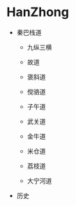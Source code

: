 # HanZhong


+ 秦巴栈道

  + 九纵三横
  
  
  + 故道
  
  + 褒斜道
  
  + 傥骆道
  
  + 子午道
  
  + 武关道
  
  + 金牛道
  
  + 米仓道
  
  + 荔枝道
  
  + 大宁河道
  
+ 历史
